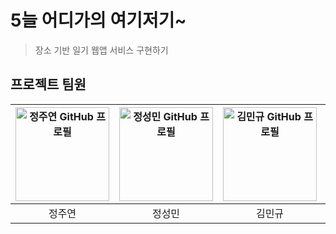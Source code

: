 # 5늘 어디가의 여기저기~

> 장소 기반 일기 웹앱 서비스 구현하기

## 프로젝트 팀원
| <img width="150" src="https://avatars.githubusercontent.com/u/87236099?v=4" alt="정주연 GitHub 프로필"> | <img width="150" src="https://avatars.githubusercontent.com/u/182604202?v=4" alt="정성민 GitHub 프로필"> | <img width="150" src="https://avatars.githubusercontent.com/u/78997415?v=4" alt="김민규 GitHub 프로필"> | <img width="150" src="https://avatars.githubusercontent.com/u/131874861?v=4" alt="이성우 GitHub 프로필"> |
|:---:|:---:|:---:|:---:|
| 정주연 | 정성민 | 김민규 | 이성우 |